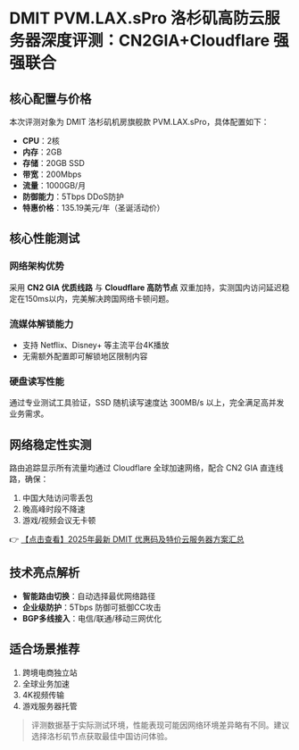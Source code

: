 # DMIT PVM.LAX.sPro 洛杉矶高防云服务器深度评测：CN2GIA+Cloudflare 强强联合

## 核心配置与价格
本次评测对象为 DMIT 洛杉矶机房旗舰款 PVM.LAX.sPro，具体配置如下：
- **CPU**：2核
- **内存**：2GB
- **存储**：20GB SSD
- **带宽**：200Mbps
- **流量**：1000GB/月
- **防御能力**：5Tbps DDoS防护
- **特惠价格**：135.19美元/年（圣诞活动价）

## 核心性能测试
### 网络架构优势
采用 **CN2 GIA 优质线路** 与 **Cloudflare 高防节点** 双重加持，实测国内访问延迟稳定在150ms以内，完美解决跨国网络卡顿问题。

### 流媒体解锁能力
- 支持 Netflix、Disney+ 等主流平台4K播放
- 无需额外配置即可解锁地区限制内容

### 硬盘读写性能
通过专业测试工具验证，SSD 随机读写速度达 300MB/s 以上，完全满足高并发业务需求。

## 网络稳定性实测
路由追踪显示所有流量均通过 Cloudflare 全球加速网络，配合 CN2 GIA 直连线路，确保：
1. 中国大陆访问零丢包
2. 晚高峰时段不降速
3. 游戏/视频会议无卡顿

👉 [【点击查看】2025年最新 DMIT 优惠码及特价云服务器方案汇总](https://bit.ly/dmit_coupon)

## 技术亮点解析
- **智能路由切换**：自动选择最优网络路径
- **企业级防护**：5Tbps 防御可抵御CC攻击
- **BGP多线接入**：电信/联通/移动三网优化

## 适合场景推荐
1. 跨境电商独立站
2. 全球业务加速
3. 4K视频传输
4. 游戏服务器托管

> 评测数据基于实际测试环境，性能表现可能因网络环境差异略有不同。建议选择洛杉矶节点获取最佳中国访问体验。